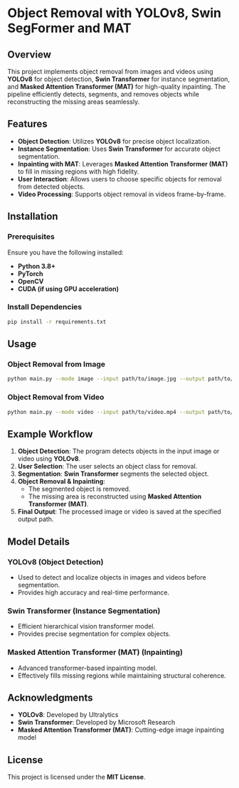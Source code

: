 # Object Removal with YOLOv8, Swin SegFormer and MAT

## Overview

This project implements object removal from images and videos using **YOLOv8** for object detection, **Swin Transformer** for instance segmentation, and **Masked Attention Transformer (MAT)** for high-quality inpainting. The pipeline efficiently detects, segments, and removes objects while reconstructing the missing areas seamlessly.

## Features

- **Object Detection**: Utilizes **YOLOv8** for precise object localization.
- **Instance Segmentation**: Uses **Swin Transformer** for accurate object segmentation.
- **Inpainting with MAT**: Leverages **Masked Attention Transformer (MAT)** to fill in missing regions with high fidelity.
- **User Interaction**: Allows users to choose specific objects for removal from detected objects.
- **Video Processing**: Supports object removal in videos frame-by-frame.

## Installation

### Prerequisites
Ensure you have the following installed:

- **Python 3.8+**
- **PyTorch**
- **OpenCV**
- **CUDA (if using GPU acceleration)**

### Install Dependencies

```bash
pip install -r requirements.txt
```

## Usage

### Object Removal from Image
```bash
python main.py --mode image --input path/to/image.jpg --output path/to/output.jpg
```

### Object Removal from Video
```bash
python main.py --mode video --input path/to/video.mp4 --output path/to/output.mp4
```

## Example Workflow

1. **Object Detection**: The program detects objects in the input image or video using **YOLOv8**.
2. **User Selection**: The user selects an object class for removal.
3. **Segmentation**: **Swin Transformer** segments the selected object.
4. **Object Removal & Inpainting**:
   - The segmented object is removed.
   - The missing area is reconstructed using **Masked Attention Transformer (MAT)**.
5. **Final Output**: The processed image or video is saved at the specified output path.

## Model Details

### **YOLOv8** (Object Detection)
- Used to detect and localize objects in images and videos before segmentation.
- Provides high accuracy and real-time performance.

### **Swin Transformer** (Instance Segmentation)
- Efficient hierarchical vision transformer model.
- Provides precise segmentation for complex objects.

### **Masked Attention Transformer (MAT)** (Inpainting)
- Advanced transformer-based inpainting model.
- Effectively fills missing regions while maintaining structural coherence.

## Acknowledgments

- **YOLOv8**: Developed by Ultralytics
- **Swin Transformer**: Developed by Microsoft Research
- **Masked Attention Transformer (MAT)**: Cutting-edge image inpainting model

## License

This project is licensed under the **MIT License**.